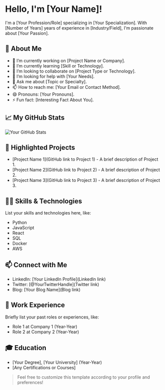# Hello, I'm [Your Name]!

I'm a [Your Profession/Role] specializing in [Your Specialization]. With [Number of Years] years of experience in [Industry/Field], I'm passionate about [Your Passion].

## 🚀 About Me
- 🔭 I’m currently working on [Project Name or Company].
- 🌱 I’m currently learning [Skill or Technology].
- 👯 I’m looking to collaborate on [Project Type or Technology].
- 🤔 I’m looking for help with [Your Needs].
- 💬 Ask me about [Topic or Specialty].
- 📫 How to reach me: [Your Email or Contact Method].
- 😄 Pronouns: [Your Pronouns].
- ⚡ Fun fact: [Interesting Fact About You].

## 📈 My GitHub Stats

![Your GitHub Stats](https://github-readme-stats.vercel.app/api?username=[YourGitHubUsername]&show_icons=true&theme=radical)

## 🌟 Highlighted Projects

- [Project Name 1](GitHub link to Project 1) - A brief description of Project 1.
- [Project Name 2](GitHub link to Project 2) - A brief description of Project 2.
- [Project Name 3](GitHub link to Project 3) - A brief description of Project 3.

## 👨‍💻 Skills & Technologies
List your skills and technologies here, like:
- Python
- JavaScript
- React
- SQL
- Docker
- AWS

## 📫 Connect with Me
- LinkedIn: [Your LinkedIn Profile](LinkedIn link)
- Twitter: [@YourTwitterHandle](Twitter link)
- Blog: [Your Blog Name](Blog link)

## 💼 Work Experience
Briefly list your past roles or experiences, like:
- Role 1 at Company 1 (Year-Year)
- Role 2 at Company 2 (Year-Year)

## 🎓 Education
- [Your Degree], [Your University] (Year-Year)
- [Any Certifications or Courses]

> Feel free to customize this template according to your profile and preferences!
